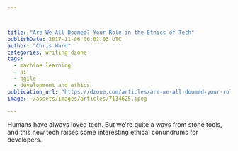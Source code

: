 ```yaml
---



title: "Are We All Doomed? Your Role in the Ethics of Tech"
publishDate: 2017-11-06 06:01:03 UTC
author: "Chris Ward"
categories: writing dzone
tags:
  - machine learning
  - ai
  - agile
  - development and ethics
publication_url: "https://dzone.com/articles/are-we-all-doomed-your-role-in-the-ethics-of-tech"
image: ~/assets/images/articles/7134625.jpeg

---
```

Humans have always loved tech. But we're quite a ways from stone tools, and this new tech raises some interesting ethical conundrums for developers.

